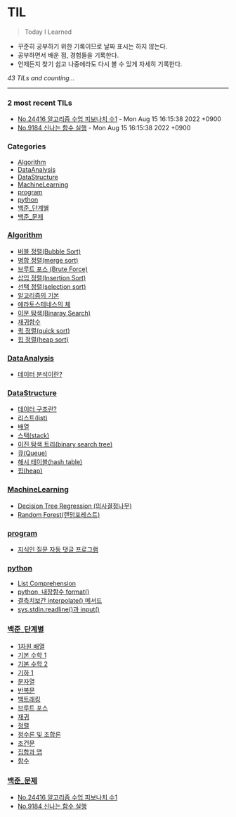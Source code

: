 # TIL
> Today I Learned

- 꾸준히 공부하기 위한 기록이므로 날짜 표시는 하지 않는다.
- 공부하면서 배운 점, 경험들을 기록한다.
- 언제든지 찾기 쉽고 나중에라도 다시 볼 수 있게 자세히 기록한다.


_43 TILs and counting..._

---

### 2 most recent TILs

- [No.24416 알고리즘 수업 피보나치 수1](백준_문제/No.24416.md) - Mon Aug 15 16:15:38 2022 +0900
- [No.9184 신나는 함수 실행](백준_문제/No.9184.md) - Mon Aug 15 16:15:38 2022 +0900

### Categories

- [Algorithm](#Algorithm)
- [DataAnalysis](#DataAnalysis)
- [DataStructure](#DataStructure)
- [MachineLearning](#MachineLearning)
- [program](#program)
- [python](#python)
- [백준_단계별](#백준_단계별)
- [백준_문제](#백준_문제)

### [Algorithm](#Algorithm)
- [버블 정렬(Bubble Sort)](Algorithm/버블_정렬(BubbleSort).md)
- [병합 정렬(merge sort)](Algorithm/병합_정렬(mergeSort).md)
- [브루트 포스 (Brute Force)](Algorithm/브루트_포스(BruteForce).md)
- [삽입 정렬(Insertion Sort)](Algorithm/삽입_정렬(InsertionSort).md)
- [선택 정렬(selection sort)](Algorithm/선택_정렬(selectionSort).md)
- [알고리즘의 기본](Algorithm/알고리즘의_기본.md)
- [에라토스테네스의 체](Algorithm/에라토스테네스의_체.md)
- [이분 탐색(Binaray Search)](Algorithm/이분_탐색(BinaraySearch).md)
- [재귀함수](Algorithm/재귀함수.md)
- [퀵 정렬(quick sort)](Algorithm/퀵_정렬(quickSort).md)
- [힙 정렬(heap sort)](Algorithm/힙_정렬(heapSort).md)

### [DataAnalysis](#DataAnalysis)
- [데이터 분석이란?](DataAnalysis/데이터_분석이란.md)

### [DataStructure](#DataStructure)
- [데이터 구조란?](DataStructure/데이터_구조_이해.md)
- [리스트(list)](DataStructure/리스트.md)
- [배열](DataStructure/배열.md)
- [스택(stack)](DataStructure/스택.md)
- [이진 탐색 트리(binary search tree)](DataStructure/이진탐색트리.md)
- [큐(Queue)](DataStructure/큐.md)
- [해시 테이블(hash table)](DataStructure/해시테이블.md)
- [힙(heap)](DataStructure/힙.md)

### [MachineLearning](#MachineLearning)
- [Decision Tree Regression (의사결정나무)](MachineLearning/Decision_Tree_Regression(의사결정나무).md)
- [Random Forest(랜덤포레스트)](MachineLearning/Random_Forest(랜덤포레스트).md)

### [program](#program)
- [지식인 질문 자동 댓글 프로그램](program/auto_PR.md)

### [python](#python)
- [List Comprehension](python/Comprehension.md)
- [python, 내장함수 format()](python/format함수.md)
- [결측치보간 interpolate() 메서드](python/interpolate()_메서드.md)
- [sys.stdin.readline()과 input()](python/sys.stdin.readline()_input().md)

### [백준_단계별](#백준_단계별)
- [1차원 배열](백준_단계별/1차원_배열.md)
- [기본 수학 1](백준_단계별/기본_수학1.md)
- [기본 수학 2](백준_단계별/기본_수학2.md)
- [기하 1](백준_단계별/기하_1.md)
- [문자열](백준_단계별/문자열.md)
- [반복문](백준_단계별/반복문.md)
- [백트래킹](백준_단계별/백트래킹.md)
- [브루트 포스](백준_단계별/브루트_포스.md)
- [재귀](백준_단계별/재귀.md)
- [정렬](백준_단계별/정렬.md)
- [정수론 및 조합론](백준_단계별/정수론_및_조합론.md)
- [조건문](백준_단계별/조건문.md)
- [집합과 맵](백준_단계별/집합과_맵.md)
- [함수](백준_단계별/함수.md)

### [백준_문제](#백준_문제)
- [No.24416 알고리즘 수업 피보나치 수1](백준_문제/No.24416.md)
- [No.9184 신나는 함수 실행](백준_문제/No.9184.md)

[1]: https://simonwillison.net/2020/Apr/20/self-rewriting-readme/
[2]: https://github.com/jbranchaud/til

